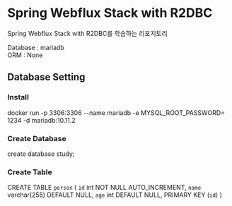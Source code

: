 # Spring Webflux Stack with R2DBC

Spring Webflux Stack with R2DBC를 학습하는 리포지토리

Database : mariadb <br>
ORM : None

## Database Setting
### Install
docker run -p 3306:3306 --name mariadb -e MYSQL_ROOT_PASSWORD= 1234 -d mariadb:10.11.2

### Create Database
create database study;

### Create Table
CREATE TABLE `person` (
  `id` int NOT NULL AUTO_INCREMENT,
  `name` varchar(255) DEFAULT NULL,
  `age` int DEFAULT NULL,
  PRIMARY KEY (`id`)
)


